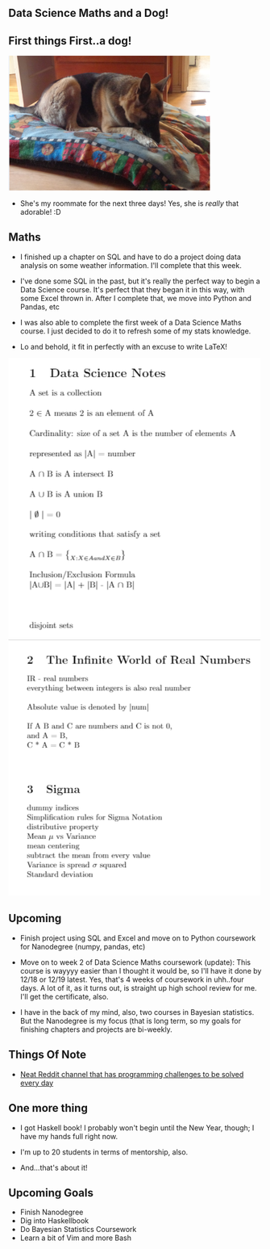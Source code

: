 ## Data Science Maths and a Dog!

## First things First..a dog!

<img src="/images/data_science_maths_week1/doggo2.png" width="400">

- She's my roommate for the next three days!
  Yes, she is *really* that adorable! :D
  
## Maths

- I finished up a chapter on SQL and have to do a project
  doing data analysis on some weather information. I'll
  complete that this week.
- I've done some SQL in the past, but it's really the 
  perfect way to begin a Data Science course. It's perfect
  that they began it in this way, with some Excel thrown in.
  After I complete that, we move into Python and Pandas, etc
  
- I was also able to complete the first week of a Data Science
  Maths course. I just decided to do it to refresh some of my 
  stats knowledge.
  
- Lo and behold, it fit in perfectly with an excuse to write 
  LaTeX!
  
<img src="/images/data_science_maths_week1/wk1a.png" width="500">

<img src="/images/data_science_maths_week1/wk1b.png" width="500">

## Upcoming

- Finish project using SQL and Excel and move 
  on to Python coursework for Nanodegree (numpy, pandas, etc)

- Move on to week 2 of Data Science Maths coursework
  (update): This course is wayyyy easier than I thought
  it would be, so I'll have it done by 12/18 or 12/19 latest.
  Yes, that's 4 weeks of coursework in uhh..four days. A lot 
  of it, as it turns out, is straight up high school review for me.
  I'll get the certificate, also.
  
- I have in the back of my mind, also, two courses in Bayesian statistics. 
  But the Nanodegree is my focus (that is long term, so my goals for 
  finishing chapters and projects are bi-weekly.
  
## Things Of Note

- [Neat Reddit channel that has programming challenges to be solved every day](https://www.reddit.com/r/dailyprogrammer/?count=25&after=t3_76qk58) 

## One more thing

- I got Haskell book! I probably won't begin until the 
  New Year, though; I have my hands full right now.
  
- I'm up to 20 students in terms of mentorship, also.

- And...that's about it!

## Upcoming Goals

- Finish Nanodegree
- Dig into Haskellbook
- Do Bayesian Statistics Coursework
- Learn a bit of Vim and more Bash

